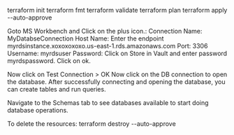 terraform init
terraform fmt
terraform validate
terraform plan
terraform apply --auto-approve


Goto MS Workbench and Click on the plus icon.:
Connection Name: MyDatabseConnection
Host Name: Enter the endpoint myrdsinstance.xoxoxoxoxo.us-east-1.rds.amazonaws.com
Port: 3306
Username: myrdsuser
Password: Click on Store in Vault and enter password myrdspassword. Click on ok.

Now click on Test Connection > OK
Now click on the DB connection to open the database.
After successfully connecting and opening the database, you can create tables and run queries.

Navigate to the Schemas tab to see databases available to start doing database operations. 


To delete the resources:
terraform destroy --auto-approve
